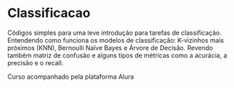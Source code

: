# Classificacao


Códigos simples para uma leve introdução para tarefas de classificação. Entendendo como funciona os modelos de classificação: K-vizinhos mais próximos (KNN), Bernoulli Naïve Bayes e Árvore de Decisão. Revendo também matriz de confusão e alguns tipos de métricas como a acurácia, a precisão e o recall.



Curso acompanhado pela plataforma Alura

